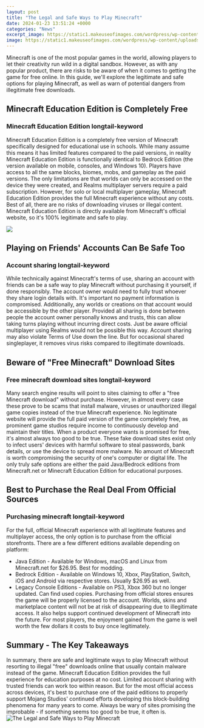 ```yaml
---
layout: post
title: "The Legal and Safe Ways to Play Minecraft"
date: 2024-01-23 13:51:24 +0000
categories: "News"
excerpt_image: https://static1.makeuseofimages.com/wordpress/wp-content/uploads/2021/03/minecraft-alex-steve.png
image: https://static1.makeuseofimages.com/wordpress/wp-content/uploads/2021/03/minecraft-alex-steve.png
---
```


Minecraft is one of the most popular games in the world, allowing players to let their creativity run wild in a digital sandbox. However, as with any popular product, there are risks to be aware of when it comes to getting the game for free online. In this guide, we'll explore the legitimate and safe options for playing Minecraft, as well as warn of potential dangers from illegitimate free downloads.
## Minecraft Education Edition is Completely Free
### **Minecraft Education Edition longtail-keyword** 
Minecraft Education Edition is a completely free version of Minecraft specifically designed for educational use in schools. While many assume this means it has limited features compared to the paid versions, in reality Minecraft Education Edition is functionally identical to Bedrock Edition (the version available on mobile, consoles, and Windows 10). Players have access to all the same blocks, biomes, mobs, and gameplay as the paid versions. 
The only limitations are that worlds can only be accessed on the device they were created, and Realms multiplayer servers require a paid subscription. However, for solo or local multiplayer gameplay, Minecraft Education Edition provides the full Minecraft experience without any costs. Best of all, there are no risks of downloading viruses or illegal content. Minecraft Education Edition is directly available from Minecraft's official website, so it's 100% legitimate and safe to play.

![](https://i.ytimg.com/vi/jLo7suKacps/maxresdefault.jpg)
## Playing on Friends' Accounts Can Be Safe Too
### **Account sharing longtail-keyword**
While technically against Minecraft's terms of use, sharing an account with friends can be a safe way to play Minecraft without purchasing it yourself, if done responsibly. The account owner would need to fully trust whoever they share login details with. It's important no payment information is compromised. Additionally, any worlds or creations on that account would be accessible by the other player. 
Provided all sharing is done between people the account owner personally knows and trusts, this can allow taking turns playing without incurring direct costs. Just be aware official multiplayer using Realms would not be possible this way. Account sharing may also violate Terms of Use down the line. But for occasional shared singleplayer, it removes virus risks compared to illegitimate downloads.
## Beware of "Free Minecraft" Download Sites 
### **Free minecraft download sites longtail-keyword**
Many search engine results will point to sites claiming to offer a "free Minecraft download" without purchase. However, in almost every case these prove to be scams that install malware, viruses or unauthorized illegal game copies instead of the true Minecraft experience. No legitimate website will provide the full paid version of the game completely free, as prominent game studios require income to continuously develop and maintain their titles. 
When a product everyone wants is promised for free, it's almost always too good to be true. These fake download sites exist only to infect users' devices with harmful software to steal passwords, bank details, or use the device to spread more malware. No amount of Minecraft is worth compromising the security of one's computer or digital life. The only truly safe options are either the paid Java/Bedrock editions from Minecraft.net or Minecraft Education Edition for educational purposes.
## Best to Purchase the Real Deal From Official Sources
### **Purchasing minecraft longtail-keyword**
For the full, official Minecraft experience with all legitimate features and multiplayer access, the only option is to purchase from the official storefronts. There are a few different editions available depending on platform:
- Java Edition - Available for Windows, macOS and Linux from Minecraft.net for $26.95. Best for modding. 
- Bedrock Edition - Available on Windows 10, Xbox, PlayStation, Switch, iOS and Android via respective stores. Usually $26.95 as well.
- Legacy Console Editions - Available on PS3, Xbox 360 but no longer updated. Can find used copies.
Purchasing from official stores ensures the game will be properly licensed to the account. Worlds, skins and marketplace content will not be at risk of disappearing due to illegitimate access. It also helps support continued development of Minecraft into the future. For most players, the enjoyment gained from the game is well worth the few dollars it costs to buy once legitimately.
## Summary - The Key Takeaways
In summary, there are safe and legitimate ways to play Minecraft without resorting to illegal "free" downloads online that usually contain malware instead of the game. Minecraft Education Edition provides the full experience for education purposes at no cost. Limited account sharing with trusted friends can work too within reason. But for the most official access across devices, it's best to purchase one of the paid editions to properly support Mojang Studios' continued efforts developing this block-building phenomena for many years to come. Always be wary of sites promising the improbable - if something seems too good to be true, it often is.
![The Legal and Safe Ways to Play Minecraft](https://static1.makeuseofimages.com/wordpress/wp-content/uploads/2021/03/minecraft-alex-steve.png)